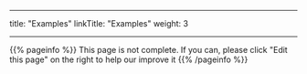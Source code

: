 
---
title: "Examples"
linkTitle: "Examples"
weight: 3

---

{{% pageinfo %}}
This page is not complete. If you can, please click "Edit this page" on the right to help our improve it
{{% /pageinfo %}}

